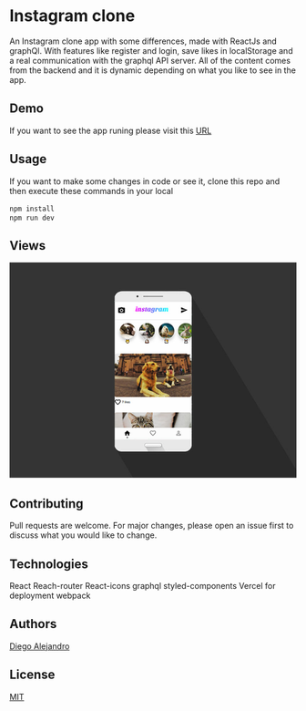 # Instagram clone

An Instagram clone app with some differences, made with ReactJs and graphQl.
With features like register and login, save likes in localStorage and a real communication with the graphql API server.
All of the content comes from the backend and it is dynamic depending on what you like to see in the app.

## Demo

If you want to see the app runing please visit this [URL](https://instagram-clone-bay.vercel.app/)

## Usage
If you want to make some changes in code or see it, clone this repo and then execute these commands in your local

```
npm install
npm run dev
```

## Views

![](./views/instagram-mockup.jpg)

## Contributing
Pull requests are welcome. For major changes, please open an issue first to discuss what you would like to change.

## Technologies
React 
Reach-router
React-icons
graphql
styled-components
Vercel for deployment
webpack

## Authors
[Diego Alejandro](https://github.com/alejandro2706)

## License
[MIT](https://choosealicense.com/licenses/mit/)
